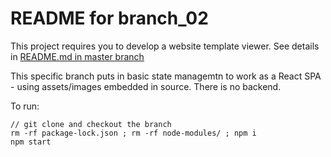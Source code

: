 # README for branch_02 #

This project requires you to develop a website template viewer. See details in [README.md in master branch](https://github.com/bganguly/siemens-coding-project/tree/master#readme) 

This specific branch puts in basic state managemtn to work as a React SPA - using assets/images embedded in source. There is no backend.

To run:
```
// git clone and checkout the branch
rm -rf package-lock.json ; rm -rf node-modules/ ; npm i
npm start
```